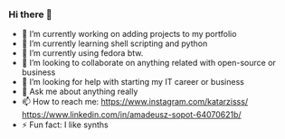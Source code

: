 ### Hi there 👋
- 🔭 I’m currently working on adding projects to my portfolio
- 🌱 I’m currently learning shell scripting and python
- 👾 I’m currently using fedora btw.
- 👯 I’m looking to collaborate on anything related with open-source or business
- 🤔 I’m looking for help with starting my IT career or business
- 💬 Ask me about anything really
- 📫 How to reach me: https://www.instagram.com/katarzisss/ https://www.linkedin.com/in/amadeusz-sopot-64070621b/
- ⚡ Fun fact: I like synths
